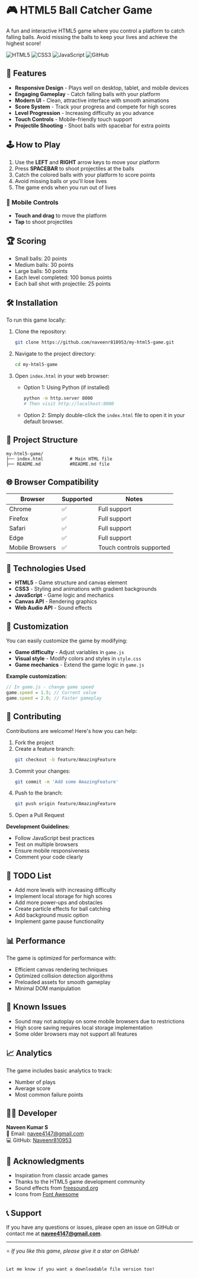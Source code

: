 # 🎮 HTML5 Ball Catcher Game

A fun and interactive HTML5 game where you control a platform to catch falling balls. Avoid missing the balls to keep your lives and achieve the highest score!

![HTML5](https://img.shields.io/badge/HTML5-E34F26?style=for-the-badge&logo=html5&logoColor=white)
![CSS3](https://img.shields.io/badge/CSS3-1572B6?style=for-the-badge&logo=css3&logoColor=white)
![JavaScript](https://img.shields.io/badge/JavaScript-F7DF1E?style=for-the-badge&logo=javascript&logoColor=black)
![GitHub](https://img.shields.io/badge/GitHub-181717?style=for-the-badge&logo=github&logoColor=white)
 
## 🎯 Features

- **Responsive Design** - Plays well on desktop, tablet, and mobile devices  
- **Engaging Gameplay** - Catch falling balls with your platform  
- **Modern UI** - Clean, attractive interface with smooth animations  
- **Score System** - Track your progress and compete for high scores  
- **Level Progression** - Increasing difficulty as you advance  
- **Touch Controls** - Mobile-friendly touch support  
- **Projectile Shooting** - Shoot balls with spacebar for extra points  

## 🕹️ How to Play

1. Use the **LEFT** and **RIGHT** arrow keys to move your platform  
2. Press **SPACEBAR** to shoot projectiles at the balls  
3. Catch the colored balls with your platform to score points  
4. Avoid missing balls or you'll lose lives  
5. The game ends when you run out of lives  

### 📱 Mobile Controls

- **Touch and drag** to move the platform  
- **Tap** to shoot projectiles  

## 🏆 Scoring

- Small balls: 20 points  
- Medium balls: 30 points  
- Large balls: 50 points  
- Each level completed: 100 bonus points  
- Each ball shot with projectile: 25 points  

## 🛠️ Installation

To run this game locally:

1. Clone the repository:
   ```bash
   git clone https://github.com/naveenr810953/my-html5-game.git
   ```

2. Navigate to the project directory:
   ```bash
   cd my-html5-game
   ```

3. Open `index.html` in your web browser:

   - Option 1: Using Python (if installed)
     ```bash
     python -m http.server 8000
     # Then visit http://localhost:8000
     ```

   - Option 2: Simply double-click the `index.html` file to open it in your default browser.

## 📁 Project Structure


 ```
 my-html5-game/
├── index.html          # Main HTML file
├── README.md           #README.md file
 ```

## 🌐 Browser Compatibility

| Browser         | Supported | Notes                    |
|----------------|-----------|--------------------------|
| Chrome          | ✅        | Full support             |
| Firefox         | ✅        | Full support             |
| Safari          | ✅        | Full support             |
| Edge            | ✅        | Full support             |
| Mobile Browsers | ✅        | Touch controls supported |

## 🔧 Technologies Used

- **HTML5** - Game structure and canvas element  
- **CSS3** - Styling and animations with gradient backgrounds  
- **JavaScript** - Game logic and mechanics  
- **Canvas API** - Rendering graphics  
- **Web Audio API** - Sound effects  

## 🎨 Customization

You can easily customize the game by modifying:

- **Game difficulty** - Adjust variables in `game.js`
- **Visual style** - Modify colors and styles in `style.css`
- **Game mechanics** - Extend the game logic in `game.js`

**Example customization:**
```javascript
// In game.js - change game speed
game.speed = 1.5; // Current value
game.speed = 2.0; // Faster gameplay
```

## 🤝 Contributing

Contributions are welcome! Here's how you can help:

1. Fork the project  
2. Create a feature branch:  
   ```bash
   git checkout -b feature/AmazingFeature
   ```
3. Commit your changes:  
   ```bash
   git commit -m 'Add some AmazingFeature'
   ```
4. Push to the branch:  
   ```bash
   git push origin feature/AmazingFeature
   ```
5. Open a Pull Request  

**Development Guidelines:**

- Follow JavaScript best practices  
- Test on multiple browsers  
- Ensure mobile responsiveness  
- Comment your code clearly  

## 📝 TODO List

- Add more levels with increasing difficulty  
- Implement local storage for high scores  
- Add more power-ups and obstacles  
- Create particle effects for ball catching  
- Add background music option  
- Implement game pause functionality  

## 📊 Performance

The game is optimized for performance with:

- Efficient canvas rendering techniques  
- Optimized collision detection algorithms  
- Preloaded assets for smooth gameplay  
- Minimal DOM manipulation  

## 🐛 Known Issues

- Sound may not autoplay on some mobile browsers due to restrictions  
- High score saving requires local storage implementation  
- Some older browsers may not support all features  

## 📈 Analytics

The game includes basic analytics to track:

- Number of plays  
- Average score  
- Most common failure points  

## 👨‍💻 Developer

**Naveen Kumar S**  
📧 Email: navee4147@gmail.com  
💻 GitHub: [Naveenr810953](https://github.com/Naveenr810953)  


## 🙏 Acknowledgments

- Inspiration from classic arcade games  
- Thanks to the HTML5 game development community  
- Sound effects from [freesound.org](https://freesound.org)  
- Icons from [Font Awesome](https://fontawesome.com)

## 📞 Support

If you have any questions or issues, please open an issue on GitHub or contact me at **navee4147@gmail.com**.

---

⭐️ *If you like this game, please give it a star on GitHub!*
````

Let me know if you want a downloadable file version too!
